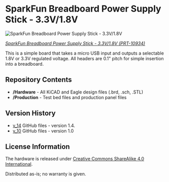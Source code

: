 SparkFun Breadboard Power Supply Stick - 3.3V/1.8V
=====================================

![SparkFun Breadboard Power Supply Stick - 3.3V/1.8V](https://cdn.sparkfun.com//assets/parts/6/0/9/4/10934-01.jpg)

[*SparkFun Breadboard Power Supply Stick - 3.3V/1.8V (PRT-10934)*](https://www.sparkfun.com/products/13157)


This is a simple board that takes a micro USB input and outputs a selectable 1.8V or 3.3V regulated voltage.
All headers are 0.1" pitch for simple insertion into a breadboard. 


Repository Contents
-------------------
* **/Hardware** - All KiCAD and Eagle design files (.brd, .sch, .STL)
* **/Production** - Test bed files and production panel files


Version History
---------------
* [v_14](https://github.com/sparkfun/Breadboard_Power_Supply_Stick_3.3V-1.8V/tree/v_14) GitHub files - version 1.4.  
* [v_10](https://github.com/sparkfun/Breadboard_Power_Supply_Stick_3.3V-1.8V/tree/v_10) GitHub files - version 1.0


License Information
-------------------
The hardware is released under [Creative Commons ShareAlike 4.0 International](https://creativecommons.org/licenses/by-sa/4.0/).

Distributed as-is; no warranty is given.
